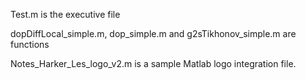 Test.m is the executive file 

dopDiffLocal_simple.m, dop_simple.m and g2sTikhonov_simple.m are functions

Notes_Harker_Les_logo_v2.m is a sample Matlab logo integration file.
